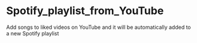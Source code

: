 # Spotify_playlist_from_YouTube
Add songs to liked videos on YouTube and it will be automatically added to a new Spotify playlist 
